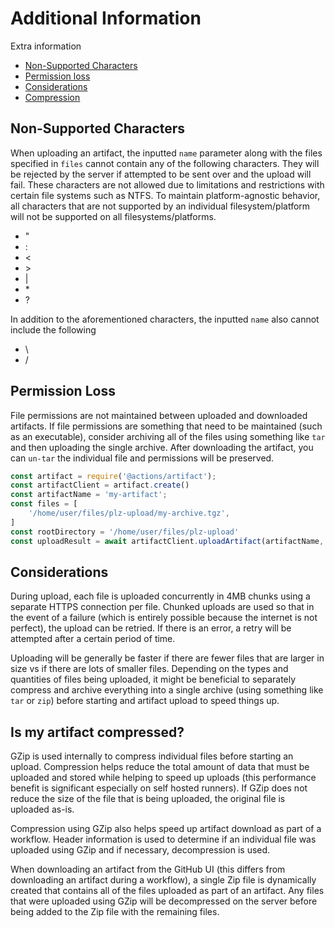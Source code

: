 # Additional Information

Extra information 
- [Non-Supported Characters](#Non-Supported-Characters)
- [Permission loss](#Permission-Loss)
- [Considerations](#Considerations)
- [Compression](#Is-my-artifact-compressed)

## Non-Supported Characters

When uploading an artifact, the inputted `name` parameter along with the files specified in `files` cannot contain any of the following characters. They will be rejected by the server if attempted to be sent over and the upload will fail. These characters are not allowed due to limitations and restrictions with certain file systems such as NTFS. To maintain platform-agnostic behavior, all characters that are not supported by an individual filesystem/platform will not be supported on all filesystems/platforms.

- "
- :
- <
- \>
- |
- \*
- ?

In addition to the aforementioned characters, the inputted `name` also cannot include the following
- \
- /


## Permission Loss

File permissions are not maintained between uploaded and downloaded artifacts. If file permissions are something that need to be maintained (such as an executable), consider archiving all of the files using something like `tar` and then uploading the single archive. After downloading the artifact, you can `un-tar` the individual file and permissions will be preserved.

```js
const artifact = require('@actions/artifact');
const artifactClient = artifact.create()
const artifactName = 'my-artifact';
const files = [
    '/home/user/files/plz-upload/my-archive.tgz',
]
const rootDirectory = '/home/user/files/plz-upload'
const uploadResult = await artifactClient.uploadArtifact(artifactName, files, rootDirectory)
```

## Considerations

During upload, each file is uploaded concurrently in 4MB chunks using a separate HTTPS connection per file. Chunked uploads are used so that in the event of a failure (which is entirely possible because the internet is not perfect), the upload can be retried. If there is an error, a retry will be attempted after a certain period of time.

Uploading will be generally be faster if there are fewer files that are larger in size vs if there are lots of smaller files. Depending on the types and quantities of files being uploaded, it might be beneficial to separately compress and archive everything into a single archive (using something like `tar` or `zip`) before starting and artifact upload to speed things up.

## Is my artifact compressed?

GZip is used internally to compress individual files before starting an upload. Compression helps reduce the total amount of data that must be uploaded and stored while helping to speed up uploads (this performance benefit is significant especially on self hosted runners). If GZip does not reduce the size of the file that is being uploaded, the original file is uploaded as-is.

Compression using GZip also helps speed up artifact download as part of a workflow. Header information is used to determine if an individual file was uploaded using GZip and if necessary, decompression is used. 

When downloading an artifact from the GitHub UI (this differs from downloading an artifact during a workflow), a single Zip file is dynamically created that contains all of the files uploaded as part of an artifact. Any files that were uploaded using GZip will be decompressed on the server before being added to the Zip file with the remaining files.
